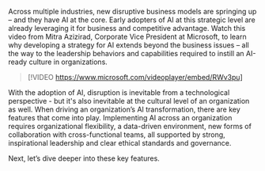 Across multiple industries, new disruptive business models are springing up – and they have AI at the core. Early adopters of AI at this strategic level are already leveraging it for business and competitive advantage. Watch this video from Mitra Azizirad, Corporate Vice President at Microsoft, to learn why developing a strategy for AI extends beyond the business issues – all the way to the leadership behaviors and capabilities required to instill an AI-ready culture in organizations.

> [!VIDEO https://www.microsoft.com/videoplayer/embed/RWv3pu]

With the adoption of AI, disruption is inevitable from a technological perspective - but it's also inevitable at the cultural level of an organization as well. When driving an organization’s AI transformation, there are key features that come into play. Implementing AI across an organization requires organizational flexibility, a data-driven environment, new forms of collaboration with cross-functional teams, all supported by strong, inspirational leadership and clear ethical standards and governance.

Next, let’s dive deeper into these key features.